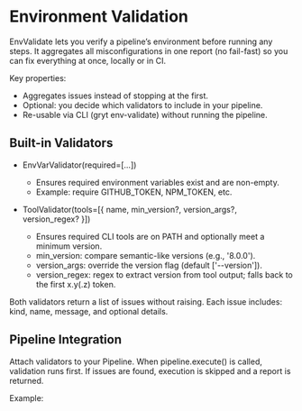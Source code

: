 # Environment Validation

EnvValidate lets you verify a pipeline’s environment before running any steps. It aggregates all misconfigurations in one report (no fail-fast) so you can fix everything at once, locally or in CI.

Key properties:
- Aggregates issues instead of stopping at the first.
- Optional: you decide which validators to include in your pipeline.
- Re-usable via CLI (gryt env-validate) without running the pipeline.

## Built-in Validators

- EnvVarValidator(required=[...])
  - Ensures required environment variables exist and are non-empty.
  - Example: require GITHUB_TOKEN, NPM_TOKEN, etc.

- ToolValidator(tools=[{ name, min_version?, version_args?, version_regex? }])
  - Ensures required CLI tools are on PATH and optionally meet a minimum version.
  - min_version: compare semantic-like versions (e.g., '8.0.0').
  - version_args: override the version flag (default ['--version']).
  - version_regex: regex to extract version from tool output; falls back to the first x.y(.z) token.

Both validators return a list of issues without raising. Each issue includes: kind, name, message, and optional details.

## Pipeline Integration

Attach validators to your Pipeline. When pipeline.execute() is called, validation runs first. If issues are found, execution is skipped and a report is returned.

Example:
